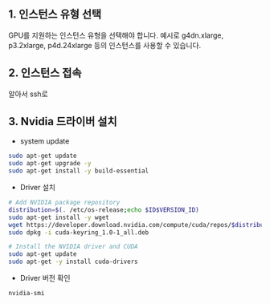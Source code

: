 ## 1. 인스턴스 유형 선택 
GPU를 지원하는 인스턴스 유형을 선택해야 합니다. 
예시로 g4dn.xlarge, p3.2xlarge, p4d.24xlarge 등의 인스턴스를 사용할 수 있습니다.

## 2. 인스턴스 접속
알아서 ssh로

## 3. Nvidia 드라이버 설치
- system update
```bash
sudo apt-get update
sudo apt-get upgrade -y
sudo apt-get install -y build-essential
```

- Driver 설치
```bash
# Add NVIDIA package repository
distribution=$(. /etc/os-release;echo $ID$VERSION_ID)
sudo apt-get install -y wget
wget https://developer.download.nvidia.com/compute/cuda/repos/$distribution/x86_64/cuda-keyring_1.0-1_all.deb
sudo dpkg -i cuda-keyring_1.0-1_all.deb

# Install the NVIDIA driver and CUDA
sudo apt-get update
sudo apt-get -y install cuda-drivers
```

- Driver 버전 확인
```bash
nvidia-smi
```
